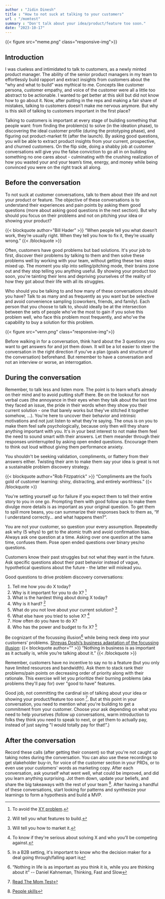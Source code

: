 ```yaml
---
author : "Jidin Dinesh"
title : "How to not suck at talking to your customers"
url : "/momtest"
summary : "Don't talk about your idea/product/feature too soon."
date: "2023-10-17"
---
```


{{< figure src="meme.png" class="responsive-img">}}

## Introduction

I was clueless and intimidated to talk to customers, as a newly minted product manager. The ability of the senior product managers in my team to effortlessly build rapport and extract insights from customers about the “why and what to build” was mythical to me. Concepts like customer persona, customer empathy, and voice of the customer were all a little too abstract to be actionable. I wanted to get better at this skill but did not know how to go about it. Now, after putting in the reps and making a fair share of mistakes, talking to customers doesn’t make me nervous anymore. But why is this skill of talking to customers important in the first place?

Talking to customers is important at every stage of building something that people want: from finding the problem(s) to solve (in the ideation phase), to discovering the ideal customer profile (during the prototyping phase), and figuring out product-market fit (after the launch). By asking good questions, you will be able to extract product insights from your current, prospective, and churned customers. On the flip side, doing a shabby job at customer conversations will give you the false conviction to go all in on building something no one cares about - culminating with the crushing realization of how you wasted your and your team’s time, energy, and money while being convinced you were on the right track all along. 


## Before the conversation

To not suck at customer conversations, talk to them about their life and not your product or feature. The objective of these conversations is to understand their experiences and pain points by asking them good questions (more about asking good questions in the next section). But why should you focus on their problems and not on pitching your idea or showing your product?

{{< blockquote author="Bill Hader" >}}
“When people tell you what doesn’t work, they’re usually right. When they tell you how to fix it, they’re usually wrong.”
{{< /blockquote >}}

Often, customers have good problems but bad solutions. It's your job to first, discover their problems by talking to them and then solve these problems well by working with your team, without getting these two steps mixed up. The moment you slip into selling/pitching mode, their brains zone out and they stop telling you anything useful. By showing your product too soon, you're tainting their lens and depriving yourselves of the reality of how they got about their life with all its struggles.

Who should you be talking to and how many of these conversations should you have?
Talk to as many and as frequently as you want but be selective and avoid convenience sampling (coworkers, friends, and family).
Each person that you choose to talk to, should ideally be at the intersection between the sets of people who've the most to gain if you solve this problem well, who face this problem most frequently, and who've the capability to buy a solution for this problem.

{{< figure src="venn.png" class="responsive-img">}}

Before walking in for a conversation, think hard about the 3 questions you want to get answers for and jot them down. It will be a lot easier to steer the conversation in the right direction if you've a plan (goals and structure of the conversation) beforehand. But remember to have a conversation and not an interview or worse, an interrogation.

## During the conversation

Remember, to talk less and listen more. The point is to learn what’s already on their mind and to avoid putting stuff there. Be on the lookout for non verbal cues (the annoyance in their eyes when they talk about the last time they faced an issue, the pride in their words when they show you their current solution - one that barely works but they've stitched it together somehow, ...). You're here to uncover their behavior and intrinsic motivations and not just listen to what they're saying.
The onus is on you to make them feel safe psychologically, because only then will they share anything important with you. It's in your best interest to not make them feel the need to sound smart with their answers. Let them meander through their responses uninterrupted by asking open ended questions. Encourage them to think out loud without giving them performance anxiety.

You shouldn't be seeking validation, compliments, or flattery from their answers either.
Twisting their arm to make them say your idea is great is not a sustainable problem discovery strategy.
 
{{< blockquote author="Rob Fitzpatrick" >}}
“Compliments are the fool’s gold of customer learning: shiny, distracting, and entirely worthless.” 
{{< /blockquote >}}

You're setting yourself up for failure if you expect them to tell their entire story to you in one go. Prompting them with good follow ups to make them divulge more details is as important as your original question. To get them to spill more beans, you can summarize their responses back to them as, “If I understand correctly… and what happens then?”.

You are not your customer, so question your every assumption. Repeatedly ask why (5 whys) to get to the atomic truth and avoid confirmation bias. Always ask one question at a time. Asking over one question at the same time, confuses them. Pose open ended questions over binary yes/no questions. 

Customers know their past struggles but not what they want in the future. Ask specific questions about their past behavior instead of vague, hypothetical questions about the future - the latter will mislead you.

Good questions to drive problem discovery conversations:
1. Tell me how you do X today?
2. Why is it important for you to do X? [^1]
3. What is the hardest thing about doing X today?
4. Why is it hard?  [^2]
5. What do you not love about your current solution? [^3]
6. What else have you tried to solve X? [^4]
7. How often do you have to do X?
8. Who has the power and budget to fix X? [^5]

Be cognizant of the focussing illusion[^6] while being neck deep into your customers' problems.
[Shreyas Doshi’s business adaptation of the focussing illusion](https://www.linkedin.com/pulse/b2b-product-management-story-shreyas-doshi/): 
{{< blockquote author="" >}}
“Nothing in business is as important as it actually is, while you’re talking about it.”
{{< /blockquote >}}

Remember, customers have no incentive to say no to a feature (but you only have limited resources and bandwidth). Ask them to stack rank their problems/pain points on decreasing order of priority along with their rationale. This exercise will let you prioritize their burning problems (aka problems they'll pay for) over "good to have" features.

Good job, not committing the cardinal sin of talking about your idea or showing your product/feature too soon [^7]. But at this point in your conversation, you need to mention what you're building to get a commitment from your customer. Choose your ask depending on what you need to help yourselves (follow up conversations, warm introduction to folks they think you need to speak to next, or get them to actually pay, instead of just saying "I would totally pay for that!”.)

## After the conversation

Record these calls (after getting their consent) so that you're not caught up taking notes during the conversation. You can also use these recordings to get stakeholder buy-in, for voice of the customer section in your PRDs, or to even use your customers' words as marketing copy.
After each conversation, ask yourself what went well, what could be improved, and did you learn anything surprising. Jot them down, update your beliefs, and share the big takeaways with the rest of your team [^8].
After having a handful of these conversations, start looking for patterns and synthesize your learnings to form a hypothesis and build a MVP.

[^1]: To avoid the [XY problem](https://xyproblem.info/).
[^2]: Will tell you what features to build.
[^3]: Will tell you how to market it.
[^4]: To know if they're serious about solving X and who you’ll be competing against.
[^5]: In a B2B setting, it's important to know who the decision maker for a deal going through/falling apart is
[^6]: “Nothing in life is as important as you think it is, while you are thinking about it” -- Daniel Kahneman, Thinking, Fast and Slow 
[^7]: [Read The Mom Test](https://www.momtestbook.com/)
[^8]: [People skills](https://www.youtube.com/watch?v=VayElJMD-lc&ab_channel=JasonGrohoske)


